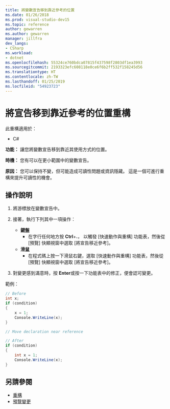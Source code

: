 ```yaml
---
title: 將變數宣告移到靠近參考的位置
ms.date: 01/26/2018
ms.prod: visual-studio-dev15
ms.topic: reference
author: gewarren
ms.author: gewarren
manager: jillfra
dev_langs:
- CSharp
ms.workload:
- dotnet
ms.openlocfilehash: 55324ce760bdca07815f437598f2803df1ea3993
ms.sourcegitcommit: 2193323efc608118e0ce6f6b2ff532f158245d56
ms.translationtype: HT
ms.contentlocale: zh-TW
ms.lasthandoff: 01/25/2019
ms.locfileid: "54923723"
---
```

# <a name="move-declaration-near-reference-refactoring"></a>將宣告移到靠近參考的位置重構

此重構適用於：

- C#

**功能：** 讓您將變數宣告移到靠近其使用方式的位置。

**時機：** 您有可以在更小範圍中的變數宣告。

**原因：** 您可以保持不變，但可能造成可讀性問題或資訊隱藏。 這是一個可進行重構來提升可讀性的機會。

## <a name="how-to"></a>操作說明

1. 將游標放在變數宣告中。

1. 接著，執行下列其中一項操作：

   - **鍵盤**
      - 在字行任何地方按 **Ctrl**+**.**， 以觸發 [快速動作與重構] 功能表，然後從 [預覽] 快顯視窗中選取 [將宣告移近參考]。
   - **滑鼠**
      - 在程式碼上按一下滑鼠右鍵，選取 [快速動作與重構] 功能表，然後從 [預覽] 快顯視窗中選取 [將宣告移近參考]。

1. 對變更感到滿意時，按 **Enter**或按一下功能表中的修正，便會認可變更。

範例：

```csharp
// Before
int x;
if (condition)
{
    x = 1;
    Console.WriteLine(x);
}

// Move declaration near reference

// After
if (condition)
{
    int x = 1;
    Console.WriteLine(x);
}
```

## <a name="see-also"></a>另請參閱

- [重構](../refactoring-in-visual-studio.md)
- [預覽變更](../../ide/preview-changes.md)